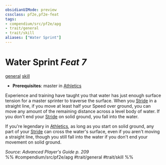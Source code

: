 ```yaml
---
obsidianUIMode: preview
cssclass: pf2e,pf2e-feat
tags:
- compendium/src/pf2e/apg
- trait/general
- trait/skill
aliases: ["Water Sprint"]
---
```

# Water Sprint  *Feat 7*  
[general](rules/traits/general.md "General Feat Trait")  [skill](rules/traits/skill.md "Skill Feat Trait")  

- **Prerequisites**: master in [Athletics](compendium/skills.md#Athletics)

Experience and training have taught you that water has just enough surface tension for a master sprinter to traverse the surface. When you [Stride](rules/actions/stride.md) in a straight line, if you move at least half your Speed over ground, you can move any amount of the remaining distance across a level body of water. If you don't end your [Stride](rules/actions/stride.md) on solid ground, you fall into the water.

If you're legendary in [Athletics](compendium/skills.md#Athletics), as long as you start on solid ground, any part of your [Stride](rules/actions/stride.md) can cross the water's surface, even if you aren't moving a straight line, though you still fall into the water if you don't end your movement on solid ground.

*Source: Advanced Player's Guide p. 209*  
%% #compendium/src/pf2e/apg #trait/general #trait/skill %%